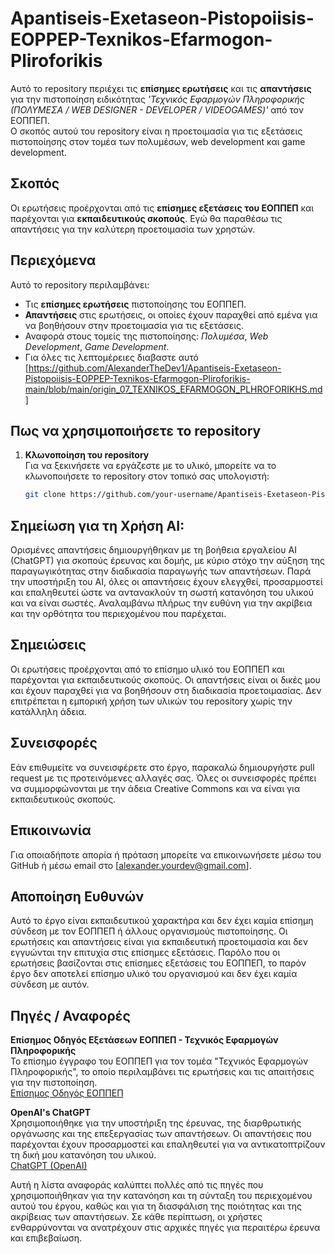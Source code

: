 

# Apantiseis-Exetaseon-Pistopoiisis-EOPPEP-Texnikos-Efarmogon-Pliroforikis 

Αυτό το repository περιέχει τις **επίσημες ερωτήσεις** και τις **απαντήσεις** για την πιστοποίηση ειδικότητας *'Τεχνικός Εφαρμογών Πληροφορικής (ΠΟΛΥΜΕΣΑ / WEB DESIGNER - DEVELOPER / VIDEOGAMES)'* από τον ΕΟΠΠΕΠ.  
Ο σκοπός αυτού του repository είναι η προετοιμασία για τις εξετάσεις πιστοποίησης στον τομέα των πολυμέσων, web development και game development.


## Σκοπός

Οι ερωτήσεις προέρχονται από τις **επίσημες εξετάσεις του ΕΟΠΠΕΠ** και παρέχονται για **εκπαιδευτικούς σκοπούς**. 
Εγώ θα παραθέσω τις απαντήσεις για την καλύτερη προετοιμασία των χρηστών.

## Περιεχόμενα

Αυτό το repository περιλαμβάνει:

- Τις **επίσημες ερωτήσεις** πιστοποίησης του ΕΟΠΠΕΠ.
- **Απαντήσεις** στις ερωτήσεις, οι οποίες έχουν παραχθεί από εμένα για να βοηθήσουν στην προετοιμασία για τις εξετάσεις.
- Αναφορά στους τομείς της πιστοποίησης: *Πολυμέσα*, *Web Development*, *Game Development*.
- Για όλες τις λεπτομέρειες διαβαστε αυτό [https://github.com/AlexanderTheDev1/Apantiseis-Exetaseon-Pistopoiisis-EOPPEP-Texnikos-Efarmogon-Pliroforikis-main/blob/main/origin_07_TEXNIKOS_EFARMOGON_PLHROFORIKHS.md]

  

## Πως να χρησιμοποιήσετε το repository

1. **Κλωνοποίηση του repository**  
   Για να ξεκινήσετε να εργάζεστε με το υλικό, μπορείτε να το κλωνοποιήσετε το repository στον τοπικό σας υπολογιστή:
   ```bash
   git clone https://github.com/your-username/Apantiseis-Exetaseon-Pistopoiisis-EOPPEP-Texnikos-Efarmogon-Pliroforikis.git
   
## Σημείωση για τη Χρήση AI:
Ορισμένες απαντήσεις δημιουργήθηκαν με τη βοήθεια εργαλείου AI (ChatGPT) για σκοπούς έρευνας και δομής, με κύριο στόχο την αύξηση της παραγωγικότητας στην διαδικασία παραγωγής των απαντήσεων. 
Παρά την υποστήριξη του AI, όλες οι απαντήσεις έχουν ελεγχθεί, προσαρμοστεί και επαληθευτεί ώστε να αντανακλούν τη σωστή κατανόηση του υλικού και να είναι σωστές. 
Αναλαμβάνω πλήρως την ευθύνη για την ακρίβεια και την ορθότητα του περιεχομένου που παρέχεται.

## Σημειώσεις
Οι ερωτήσεις προέρχονται από το επίσημο υλικό του ΕΟΠΠΕΠ και παρέχονται για εκπαιδευτικούς σκοπούς. Οι απαντήσεις είναι οι δικές μου και έχουν παραχθεί για να βοηθήσουν στη διαδικασία προετοιμασίας.
Δεν επιτρέπεται η εμπορική χρήση των υλικών του repository χωρίς την κατάλληλη άδεια.

## Συνεισφορές
Εάν επιθυμείτε να συνεισφέρετε στο έργο, παρακαλώ δημιουργήστε pull request με τις προτεινόμενες αλλαγές σας. Όλες οι συνεισφορές πρέπει να συμμορφώνονται με την άδεια Creative Commons και να είναι για εκπαιδευτικούς σκοπούς.

## Επικοινωνία
Για οποιαδήποτε απορία ή πρόταση μπορείτε να επικοινωνήσετε μέσω του GitHub ή μέσω email στο [alexander.yourdev@gmail.com].

## Αποποίηση Ευθυνών
Αυτό το έργο είναι εκπαιδευτικού χαρακτήρα και δεν έχει καμία επίσημη σύνδεση με τον ΕΟΠΠΕΠ ή άλλους οργανισμούς πιστοποίησης. 
Οι ερωτήσεις και απαντήσεις είναι για εκπαιδευτική προετοιμασία και δεν εγγυώνται την επιτυχία στις επίσημες εξετάσεις. 
Παρόλο που οι ερωτήσεις βασίζονται στις επίσημες εξετάσεις του ΕΟΠΠΕΠ, το παρόν έργο δεν αποτελεί επίσημο υλικό του οργανισμού και δεν έχει καμία σύνδεση με αυτόν.

## Πηγές / Αναφορές

**Επίσημος Οδηγός Εξετάσεων ΕΟΠΠΕΠ - Τεχνικός Εφαρμογών Πληροφορικής**  
   Το επίσημο έγγραφο του ΕΟΠΠΕΠ για τον τομέα "Τεχνικός Εφαρμογών Πληροφορικής", το οποίο περιλαμβάνει τις ερωτήσεις και τις απαιτήσεις για την πιστοποίηση.  
   [Επίσημος Οδηγός ΕΟΠΠΕΠ](https://www.eoppep.gr/phocadownloadpap/userupload/07_TEXNIKOS_EFARMOGON_PLHROFORIKHS.pdf?utm_source=chatgpt.com)

**OpenAI's ChatGPT**  
   Χρησιμοποιήθηκε για την υποστήριξη της έρευνας, της διαρθρωτικής οργάνωσης και της επεξεργασίας των απαντήσεων. Οι απαντήσεις που παρέχονται έχουν προσαρμοστεί και επαληθευτεί για να αντικατοπτρίζουν τη δική μου κατανόηση του υλικού.  
   [ChatGPT (OpenAI)](https://www.openai.com/chatgpt)


Αυτή η λίστα αναφοράς καλύπτει πολλές από τις πηγές που χρησιμοποιήθηκαν για την κατανόηση και τη σύνταξη του περιεχομένου αυτού του έργου, καθώς και για τη διασφάλιση της ποιότητας και της ακρίβειας των απαντήσεων. Σε κάθε περίπτωση, οι χρήστες ενθαρρύνονται να ανατρέχουν στις αρχικές πηγές για περαιτέρω έρευνα και επιβεβαίωση.

